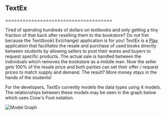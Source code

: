 ## TextEx
=====================================

Tired of spending hundreds of dollars on textbooks and only getting a tiny fraction of that back 
after reselling them to the bookstore?   Do not fret because the Text(book) Ex(change) application 
is for you!  TextEx is a [Play](http://www.playframework.com/) application that facilitates the resale 
and purchase of used books directly between students by allowing sellers to post their wares and buyers 
to request specific products.  The actual sale is handled between the individuals which removes the 
bookstore as a middle man.  Now the seller gets 100% of the resale price and both parties can set 
their offer / request prices to match supply and demand.  The result?  More money stays in the hands
of the students!

For the developers, TextEx currently models the data types using 4 models.  The relationships between
these models may be seen in the graph below which uses Crow's Foot notation.

![Model Graph]()